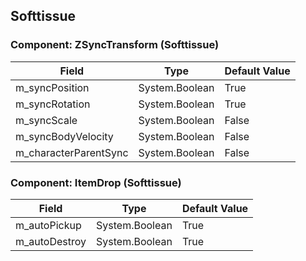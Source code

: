 ## Softtissue

### Component: ZSyncTransform (Softtissue)

|Field|Type|Default Value|
|-----|----|-------------|
|m_syncPosition|System.Boolean|True|
|m_syncRotation|System.Boolean|True|
|m_syncScale|System.Boolean|False|
|m_syncBodyVelocity|System.Boolean|False|
|m_characterParentSync|System.Boolean|False|

### Component: ItemDrop (Softtissue)

|Field|Type|Default Value|
|-----|----|-------------|
|m_autoPickup|System.Boolean|True|
|m_autoDestroy|System.Boolean|True|

